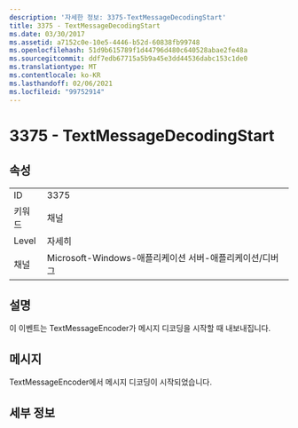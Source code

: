 ```yaml
---
description: '자세한 정보: 3375-TextMessageDecodingStart'
title: 3375 - TextMessageDecodingStart
ms.date: 03/30/2017
ms.assetid: a7152c0e-10e5-4446-b52d-60838fb99748
ms.openlocfilehash: 51d9b615789f1d44796d480c640528abae2fe48a
ms.sourcegitcommit: ddf7edb67715a5b9a45e3dd44536dabc153c1de0
ms.translationtype: MT
ms.contentlocale: ko-KR
ms.lasthandoff: 02/06/2021
ms.locfileid: "99752914"
---
```

# <a name="3375---textmessagedecodingstart"></a>3375 - TextMessageDecodingStart

## <a name="properties"></a>속성  
  
|||  
|-|-|  
|ID|3375|  
|키워드|채널|  
|Level|자세히|  
|채널|Microsoft-Windows-애플리케이션 서버-애플리케이션/디버그|  
  
## <a name="description"></a>설명  

 이 이벤트는 TextMessageEncoder가 메시지 디코딩을 시작할 때 내보내집니다.  
  
## <a name="message"></a>메시지  

 TextMessageEncoder에서 메시지 디코딩이 시작되었습니다.  
  
## <a name="details"></a>세부 정보
